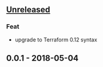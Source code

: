 <a name="unreleased"></a>
## [Unreleased]

### Feat
- upgrade to Terraform 0.12 syntax


<a name="0.0.1"></a>
## 0.0.1 - 2018-05-04

[Unreleased]: https://github.com/nozaq/terraform-aws-secure-baseline/compare/0.0.1...HEAD
